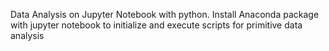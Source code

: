 Data Analysis on Jupyter Notebook with python. Install Anaconda package with jupyter notebook to initialize and execute scripts for primitive data analysis
